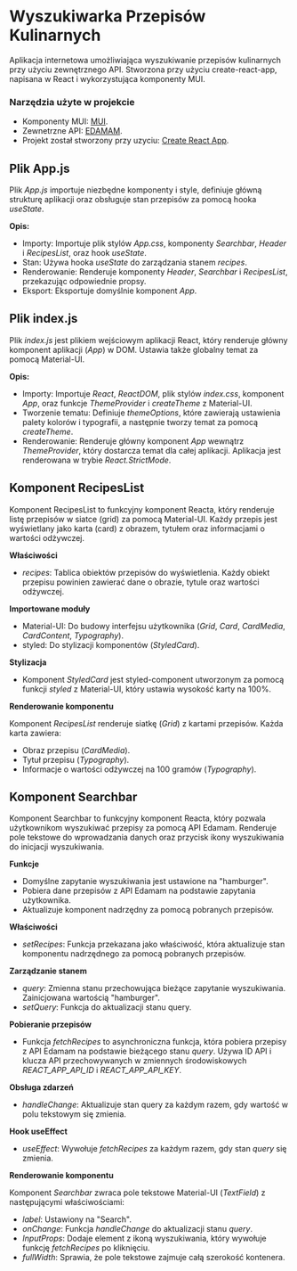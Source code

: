 # Wyszukiwarka Przepisów Kulinarnych

Aplikacja internetowa umożliwiająca wyszukiwanie przepisów kulinarnych przy użyciu zewnętrznego API. Stworzona przy użyciu create-react-app, napisana w React i wykorzystująca komponenty MUI.

### Narzędzia użyte w projekcie

- Komponenty MUI: [MUI](https://mui.com/).
- Zewnetrzne API: [EDAMAM](https://www.edamam.com/).
- Projekt został stworzony przy uzyciu: [Create React App](https://github.com/facebook/create-react-app).

## Plik App.js

Plik _App.js_ importuje niezbędne komponenty i style, definiuje główną strukturę aplikacji oraz obsługuje stan przepisów za pomocą hooka _useState_.

**Opis:**
- Importy: Importuje plik stylów _App.css_, komponenty _Searchbar_, _Header_ i _RecipesList_, oraz hook _useState_.
- Stan: Używa hooka _useState_ do zarządzania stanem _recipes_.
- Renderowanie: Renderuje komponenty _Header_, _Searchbar_ i _RecipesList_, przekazując odpowiednie propsy.
- Eksport: Eksportuje domyślnie komponent _App_.

## Plik index.js

Plik _index.js_ jest plikiem wejściowym aplikacji React, który renderuje główny komponent aplikacji (_App_) w DOM. Ustawia także globalny temat za pomocą Material-UI.

**Opis:**
- Importy: Importuje _React_, _ReactDOM_, plik stylów _index.css_, komponent _App_, oraz funkcje _ThemeProvider_ i _createTheme_ z Material-UI.
- Tworzenie tematu: Definiuje _themeOptions_, które zawierają ustawienia palety kolorów i typografii, a następnie tworzy temat za pomocą _createTheme_.
- Renderowanie: Renderuje główny komponent _App_ wewnątrz _ThemeProvider_, który dostarcza temat dla całej aplikacji. Aplikacja jest renderowana w trybie _React.StrictMode_.

## Komponent RecipesList

Komponent RecipesList to funkcyjny komponent Reacta, który renderuje listę przepisów w siatce (grid) za pomocą Material-UI. Każdy przepis jest wyświetlany jako karta (card) z obrazem, tytułem oraz informacjami o wartości odżywczej.

**Właściwości**
- _recipes_: Tablica obiektów przepisów do wyświetlenia. Każdy obiekt przepisu powinien zawierać dane o obrazie, tytule oraz wartości odżywczej.

**Importowane moduły**
- Material-UI: Do budowy interfejsu użytkownika (_Grid_, _Card_, _CardMedia_, _CardContent_, _Typography_).
- styled: Do stylizacji komponentów (_StyledCard_).

**Stylizacja**
- Komponent _StyledCard_ jest styled-component utworzonym za pomocą funkcji _styled_ z Material-UI, który ustawia wysokość karty na 100%.

**Renderowanie komponentu**

Komponent _RecipesList_ renderuje siatkę (_Grid_) z kartami przepisów. Każda karta zawiera:
- Obraz przepisu (_CardMedia_).
- Tytuł przepisu (_Typography_).
- Informacje o wartości odżywczej na 100 gramów (_Typography_).

## Komponent Searchbar

Komponent Searchbar to funkcyjny komponent Reacta, który pozwala użytkownikom wyszukiwać przepisy za pomocą API Edamam. Renderuje pole tekstowe do wprowadzania danych oraz przycisk ikony wyszukiwania do inicjacji wyszukiwania.

**Funkcje**
- Domyślne zapytanie wyszukiwania jest ustawione na "hamburger".
- Pobiera dane przepisów z API Edamam na podstawie zapytania użytkownika.
- Aktualizuje komponent nadrzędny za pomocą pobranych przepisów.

**Właściwości**
- _setRecipes_: Funkcja przekazana jako właściwość, która aktualizuje stan komponentu nadrzędnego za pomocą pobranych przepisów.

**Zarządzanie stanem**
- _query_: Zmienna stanu przechowująca bieżące zapytanie wyszukiwania. Zainicjowana wartością "hamburger".
- _setQuery_: Funkcja do aktualizacji stanu query.

**Pobieranie przepisów**
- Funkcja _fetchRecipes_ to asynchroniczna funkcja, która pobiera przepisy z API Edamam na podstawie bieżącego stanu _query_. Używa ID API i klucza API przechowywanych w zmiennych środowiskowych *REACT_APP_API_ID* i *REACT_APP_API_KEY*.

**Obsługa zdarzeń**
- _handleChange_: Aktualizuje stan query za każdym razem, gdy wartość w polu tekstowym się zmienia.

**Hook useEffect**
- _useEffect_: Wywołuje _fetchRecipes_ za każdym razem, gdy stan _query_ się zmienia.

**Renderowanie komponentu**

Komponent _Searchbar_ zwraca pole tekstowe Material-UI (_TextField_) z następującymi właściwościami:
- _label_: Ustawiony na "Search".
- _onChange_: Funkcja _handleChange_ do aktualizacji stanu _query_.
- _InputProps_: Dodaje element z ikoną wyszukiwania, który wywołuje funkcję _fetchRecipes_ po kliknięciu.
- _fullWidth_: Sprawia, że pole tekstowe zajmuje całą szerokość kontenera.
